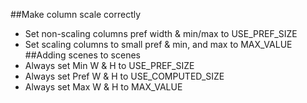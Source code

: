 ##Make column scale correctly
* Set non-scaling columns pref width & min/max to USE_PREF_SIZE 
* Set scaling columns to small pref & min, and max to MAX_VALUE
##Adding scenes to scenes
* Always set Min W & H to USE_PREF_SIZE
* Always set Pref W & H to USE_COMPUTED_SIZE
* Always set Max W & H to MAX_VALUE